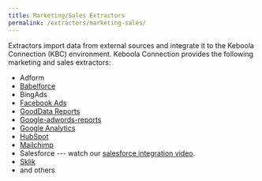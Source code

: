 ```yaml
---
title: Marketing/Sales Extractors 
permalink: /extractors/marketing-sales/
---
```


Extractors import data from external sources and integrate it to the Keboola Connection (KBC) environment.
Keboola Connection provides the following marketing and sales extractors:

- Adform
- [Babelforce](/extractors/marketing-sales/babelforce/)
- BingAds
- [Facebook Ads](/extractors/marketing-sales/facebook-ads/)
- [GoodData Reports](/extractors/marketing-sales/gooddata-reports/)
- [Google-adwords-reports](/extractors/marketing-sales/google-adwords-reports/) 
- [Google Analytics](/extractors/marketing-sales/google-analytics/) 
- [HubSpot](/extractors/marketing-sales/hubspot/) 
- [Mailchimp](/extractors/marketing-sales/mailchimp/)
- Salesforce --- watch our [salesforce integration video](https://www.youtube.com/watch?v=BVghRK2xrQo). 
- [Sklik](/extractors/marketing-sales/sklik/)
- and others 

